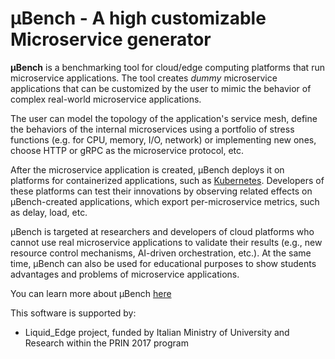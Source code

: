 # **µBench** - A high customizable Microservice generator

**µBench** is a benchmarking tool for cloud/edge computing platforms that run microservice applications.
The tool creates *dummy* microservice applications that can be customized by the user to mimic the behavior of complex real-world microservice applications.

The user can model the topology of the application's service mesh, define the behaviors of the internal microservices using a portfolio of stress functions (e.g. for CPU, memory, I/O, network) or implementing new ones, choose HTTP or gRPC as the microservice protocol, etc.

After the microservice application is created, µBench deploys it on platforms for containerized applications, such as [Kubernetes](https://kubernetes.io). Developers of these platforms can test their innovations by observing related effects on µBench-created applications, which export per-microservice metrics, such as delay, load, etc.

µBench is targeted at researchers and developers of cloud platforms who cannot use real microservice applications to validate their results (e.g., new resource control mechanisms, AI-driven orchestration, etc.). At the same time, µBench can also be used for educational purposes to show students advantages and problems of microservice applications.

You can learn more about µBench [here](Docs/Manual.md)

This software is supported by:
- Liquid_Edge project, funded by Italian Ministry of University and Research within the PRIN 2017 program  
